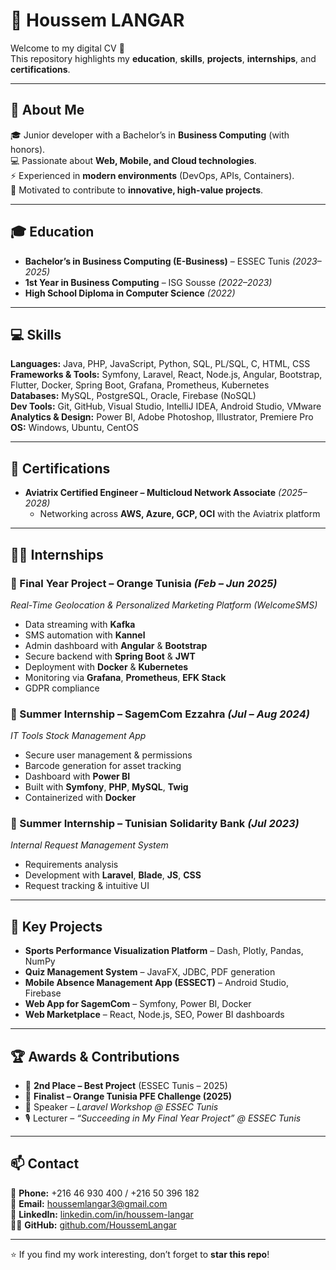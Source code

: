 # 💼 Houssem LANGAR  

Welcome to my digital CV 👋  
This repository highlights my **education**, **skills**, **projects**, **internships**, and **certifications**.  

---

## 📌 About Me  
🎓 Junior developer with a Bachelor’s in **Business Computing** (with honors).  
💻 Passionate about **Web, Mobile, and Cloud technologies**.  
⚡ Experienced in **modern environments** (DevOps, APIs, Containers).  
🚀 Motivated to contribute to **innovative, high-value projects**.  

---

## 🎓 Education  
- **Bachelor’s in Business Computing (E-Business)** – ESSEC Tunis *(2023–2025)*  
- **1st Year in Business Computing** – ISG Sousse *(2022–2023)*  
- **High School Diploma in Computer Science** *(2022)*  

---

## 💻 Skills  

**Languages:** Java, PHP, JavaScript, Python, SQL, PL/SQL, C, HTML, CSS  
**Frameworks & Tools:** Symfony, Laravel, React, Node.js, Angular, Bootstrap, Flutter, Docker, Spring Boot, Grafana, Prometheus, Kubernetes  
**Databases:** MySQL, PostgreSQL, Oracle, Firebase (NoSQL)  
**Dev Tools:** Git, GitHub, Visual Studio, IntelliJ IDEA, Android Studio, VMware  
**Analytics & Design:** Power BI, Adobe Photoshop, Illustrator, Premiere Pro  
**OS:** Windows, Ubuntu, CentOS  

---

## 📜 Certifications  
- **Aviatrix Certified Engineer – Multicloud Network Associate** *(2025–2028)*  
  - Networking across **AWS, Azure, GCP, OCI** with the Aviatrix platform  

---

## 🧑‍💼 Internships  

### 🔸 Final Year Project – **Orange Tunisia** *(Feb – Jun 2025)*  
*Real-Time Geolocation & Personalized Marketing Platform (WelcomeSMS)*  
- Data streaming with **Kafka**  
- SMS automation with **Kannel**  
- Admin dashboard with **Angular** & **Bootstrap**  
- Secure backend with **Spring Boot** & **JWT**  
- Deployment with **Docker** & **Kubernetes**  
- Monitoring via **Grafana**, **Prometheus**, **EFK Stack**  
- GDPR compliance  

### 🔸 Summer Internship – **SagemCom Ezzahra** *(Jul – Aug 2024)*  
*IT Tools Stock Management App*  
- Secure user management & permissions  
- Barcode generation for asset tracking  
- Dashboard with **Power BI**  
- Built with **Symfony**, **PHP**, **MySQL**, **Twig**  
- Containerized with **Docker**  

### 🔸 Summer Internship – **Tunisian Solidarity Bank** *(Jul 2023)*  
*Internal Request Management System*  
- Requirements analysis  
- Development with **Laravel**, **Blade**, **JS**, **CSS**  
- Request tracking & intuitive UI  

---

## 🌟 Key Projects  

- **Sports Performance Visualization Platform** – Dash, Plotly, Pandas, NumPy  
- **Quiz Management System** – JavaFX, JDBC, PDF generation  
- **Mobile Absence Management App (ESSECT)** – Android Studio, Firebase  
- **Web App for SagemCom** – Symfony, Power BI, Docker  
- **Web Marketplace** – React, Node.js, SEO, Power BI dashboards  

---

## 🏆 Awards & Contributions  
- 🥈 **2nd Place – Best Project** (ESSEC Tunis – 2025)  
- 🎯 **Finalist – Orange Tunisia PFE Challenge (2025)**  
- 🎤 Speaker – *Laravel Workshop @ ESSEC Tunis*  
- 🎙 Lecturer – *“Succeeding in My Final Year Project” @ ESSEC Tunis*  

---

## 📫 Contact  

📱 **Phone:** +216 46 930 400 / +216 50 396 182  
📧 **Email:** [houssemlangar3@gmail.com](mailto:houssemlangar3@gmail.com)  
💼 **LinkedIn:** [linkedin.com/in/houssem-langar](https://linkedin.com/in/houssem-langar)  
👨‍💻 **GitHub:** [github.com/HoussemLangar](https://github.com/HoussemLangar)  

---

⭐ If you find my work interesting, don’t forget to **star this repo**!  

